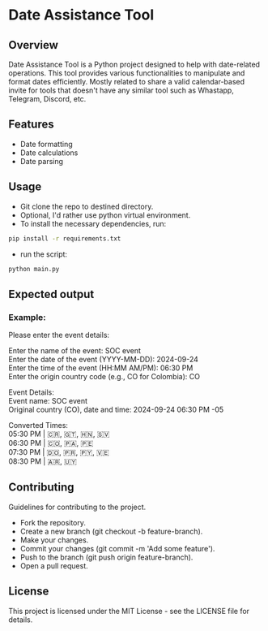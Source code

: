 # Date Assistance Tool

## Overview
Date Assistance Tool is a Python project designed to help with date-related operations. This tool provides various functionalities to manipulate and format dates efficiently.
Mostly related to share a valid calendar-based invite for tools that doesn't have any similar tool such as Whastapp, Telegram, Discord, etc.

## Features
- Date formatting
- Date calculations
- Date parsing

## Usage
- Git clone the repo to destined directory.
- Optional, I'd rather use python virtual environment.
- To install the necessary dependencies, run:

```bash
pip install -r requirements.txt
```
- run the script:
```python
python main.py
```
## Expected output

### Example:

Please enter the event details:

Enter the name of the event: SOC event<br>
Enter the date of the event (YYYY-MM-DD): 2024-09-24<br>
Enter the time of the event (HH:MM AM/PM): 06:30 PM<br>
Enter the origin country code (e.g., CO for Colombia): CO<br>

Event Details:<br>
  Event name: SOC event<br>
  Original country (CO), date and time: 2024-09-24 06:30 PM -05

Converted Times:<br>
  05:30 PM | 🇨🇷, 🇬🇹, 🇭🇳, 🇸🇻<br>
  06:30 PM | 🇨🇴, 🇵🇦, 🇵🇪<br>
  07:30 PM | 🇩🇴, 🇵🇷, 🇵🇾, 🇻🇪<br>
  08:30 PM | 🇦🇷, 🇺🇾<br>

## Contributing
Guidelines for contributing to the project.

- Fork the repository.
- Create a new branch (git checkout -b feature-branch).
- Make your changes.
- Commit your changes (git commit -m 'Add some feature').
- Push to the branch (git push origin feature-branch).
- Open a pull request.

## License
This project is licensed under the MIT License - see the LICENSE file for details.